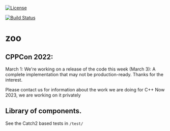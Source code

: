 [![License](https://img.shields.io/badge/license-MIT-blue.svg)](https://opensource.org/licenses/MIT)	

[![Build Status](https://travis-ci.com/thecppzoo/zoo.svg?branch=master)](https://travis-ci.com/thecppzoo/zoo)

# zoo

## CPPCon 2022:
March 1: We're working on a release of the code this week (March 3): A complete implementation that may not be production-ready.  Thanks for the interest.

Please contact us for information about the work we are doing for C++ Now 2023, we are working on it privately

## Library of components.

See the Catch2 based tests in
`/test/`

